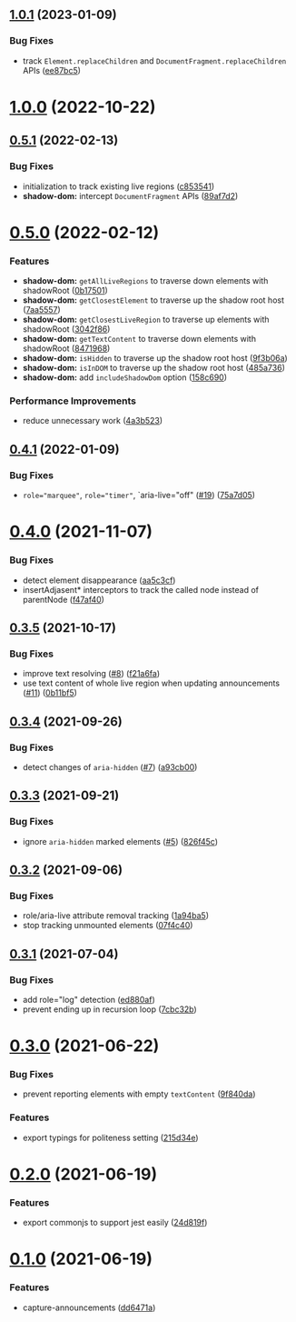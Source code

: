 ## [1.0.1](https://github.com/AriPerkkio/aria-live-capture/compare/v1.0.0...v1.0.1) (2023-01-09)


### Bug Fixes

* track `Element.replaceChildren` and `DocumentFragment.replaceChildren` APIs ([ee87bc5](https://github.com/AriPerkkio/aria-live-capture/commit/ee87bc5dc4a44190aef5dc79394db1922edfa5d0))



# [1.0.0](https://github.com/AriPerkkio/aria-live-capture/compare/v0.5.1...v1.0.0) (2022-10-22)



## [0.5.1](https://github.com/AriPerkkio/aria-live-capture/compare/v0.5.0...v0.5.1) (2022-02-13)


### Bug Fixes

* initialization to track existing live regions ([c853541](https://github.com/AriPerkkio/aria-live-capture/commit/c853541c200feff5e2fd815fbf4af6f5c8d6dc59))
* **shadow-dom:** intercept `DocumentFragment` APIs ([89af7d2](https://github.com/AriPerkkio/aria-live-capture/commit/89af7d2443f22c066349d90650f18cd262761dcb))



# [0.5.0](https://github.com/AriPerkkio/aria-live-capture/compare/v0.4.1...v0.5.0) (2022-02-12)


### Features

* **shadow-dom:** `getAllLiveRegions` to traverse down elements with shadowRoot ([0b17501](https://github.com/AriPerkkio/aria-live-capture/commit/0b175016aaa49c9e9471bbd12ff00dac648febdb))
* **shadow-dom:** `getClosestElement` to traverse up the shadow root host ([7aa5557](https://github.com/AriPerkkio/aria-live-capture/commit/7aa5557a166a8b1f7d78b0cfda78e6574232f72e))
* **shadow-dom:** `getClosestLiveRegion` to traverse up elements with shadowRoot ([3042f86](https://github.com/AriPerkkio/aria-live-capture/commit/3042f86a11294692a65f179325631311f8ba53a0))
* **shadow-dom:** `getTextContent` to traverse down elements with shadowRoot ([8471968](https://github.com/AriPerkkio/aria-live-capture/commit/8471968447a89d6ef59eae4f5962467e453f729f))
* **shadow-dom:** `isHidden` to traverse up the shadow root host ([9f3b06a](https://github.com/AriPerkkio/aria-live-capture/commit/9f3b06a6da009b41c9a03c68023889f8fd255eb6))
* **shadow-dom:** `isInDOM` to traverse up the shadow root host ([485a736](https://github.com/AriPerkkio/aria-live-capture/commit/485a73654a5e31629f30fceb58624c7a7917a9e0))
* **shadow-dom:** add `includeShadowDom` option ([158c690](https://github.com/AriPerkkio/aria-live-capture/commit/158c690e9337ec99e043ef3bf525d99fa1e2dbf0))


### Performance Improvements

* reduce unnecessary work ([4a3b523](https://github.com/AriPerkkio/aria-live-capture/commit/4a3b5237612433264cb97de4852341e4024c36f5))



## [0.4.1](https://github.com/AriPerkkio/aria-live-capture/compare/v0.4.0...v0.4.1) (2022-01-09)


### Bug Fixes

* `role="marquee"`, `role="timer"`, `aria-live="off" ([#19](https://github.com/AriPerkkio/aria-live-capture/issues/19)) ([75a7d05](https://github.com/AriPerkkio/aria-live-capture/commit/75a7d05938acaa83f324667960b286f9c181c0ec))



# [0.4.0](https://github.com/AriPerkkio/aria-live-capture/compare/v0.3.5...v0.4.0) (2021-11-07)


### Bug Fixes

* detect element disappearance ([aa5c3cf](https://github.com/AriPerkkio/aria-live-capture/commit/aa5c3cf84aba6d31f17b551b0ceecdc9fefa1a64))
* insertAdjasent* interceptors to track the called node instead of parentNode ([f47af40](https://github.com/AriPerkkio/aria-live-capture/commit/f47af404711cb6d7ed6b522cd8dfe68ee9f02bf5))



## [0.3.5](https://github.com/AriPerkkio/aria-live-capture/compare/v0.3.4...v0.3.5) (2021-10-17)


### Bug Fixes

* improve text resolving ([#8](https://github.com/AriPerkkio/aria-live-capture/issues/8)) ([f21a6fa](https://github.com/AriPerkkio/aria-live-capture/commit/f21a6fa386f1ac0e067f82188ec00f72763b903c))
* use text content of whole live region when updating announcements ([#11](https://github.com/AriPerkkio/aria-live-capture/issues/11)) ([0b11bf5](https://github.com/AriPerkkio/aria-live-capture/commit/0b11bf55df7318df01b24d993901fe3de21b2c23))



## [0.3.4](https://github.com/AriPerkkio/aria-live-capture/compare/v0.3.3...v0.3.4) (2021-09-26)


### Bug Fixes

* detect changes of `aria-hidden` ([#7](https://github.com/AriPerkkio/aria-live-capture/issues/7)) ([a93cb00](https://github.com/AriPerkkio/aria-live-capture/commit/a93cb0063150968281e67be1ca7ab945703ec503))



## [0.3.3](https://github.com/AriPerkkio/aria-live-capture/compare/v0.3.2...v0.3.3) (2021-09-21)


### Bug Fixes

* ignore `aria-hidden` marked elements ([#5](https://github.com/AriPerkkio/aria-live-capture/issues/5)) ([826f45c](https://github.com/AriPerkkio/aria-live-capture/commit/826f45cd81b3dc58619f166fbb5d3eb1c905afa9))



## [0.3.2](https://github.com/AriPerkkio/aria-live-capture/compare/v0.3.1...v0.3.2) (2021-09-06)


### Bug Fixes

* role/aria-live attribute removal tracking ([1a94ba5](https://github.com/AriPerkkio/aria-live-capture/commit/1a94ba5ff8a60ba0afbfdb71a0ef78ee9dde6ca2))
* stop tracking unmounted elements ([07f4c40](https://github.com/AriPerkkio/aria-live-capture/commit/07f4c40bb60bed96254834b1d902522822552ec2))



## [0.3.1](https://github.com/AriPerkkio/aria-live-capture/compare/v0.3.0...v0.3.1) (2021-07-04)


### Bug Fixes

* add role="log" detection ([ed880af](https://github.com/AriPerkkio/aria-live-capture/commit/ed880afc99653a2656c58460334ed043095793a4))
* prevent ending up in recursion loop ([7cbc32b](https://github.com/AriPerkkio/aria-live-capture/commit/7cbc32b50dace7db302de39f85b623b4266af482))



# [0.3.0](https://github.com/AriPerkkio/aria-live-capture/compare/v0.2.0...v0.3.0) (2021-06-22)


### Bug Fixes

* prevent reporting elements with empty `textContent` ([9f840da](https://github.com/AriPerkkio/aria-live-capture/commit/9f840da04335b27714e09a08d5dd2d8017ddffed))


### Features

* export typings for politeness setting ([215d34e](https://github.com/AriPerkkio/aria-live-capture/commit/215d34e051aac2a0ff73b516480b4c254351d037))



# [0.2.0](https://github.com/AriPerkkio/aria-live-capture/compare/v0.1.0...v0.2.0) (2021-06-19)


### Features

* export commonjs to support jest easily ([24d819f](https://github.com/AriPerkkio/aria-live-capture/commit/24d819f14b535584262b234ca7fb42063360e9ae))



# [0.1.0](https://github.com/AriPerkkio/aria-live-capture/compare/dd6471a47a4c098b8a4025ce028cd5c6407723cd...v0.1.0) (2021-06-19)


### Features

* capture-announcements ([dd6471a](https://github.com/AriPerkkio/aria-live-capture/commit/dd6471a47a4c098b8a4025ce028cd5c6407723cd))



